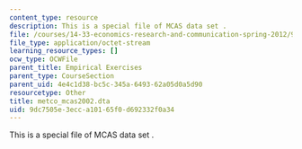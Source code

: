 ```yaml
---
content_type: resource
description: This is a special file of MCAS data set .
file: /courses/14-33-economics-research-and-communication-spring-2012/9dc7505e3ecca10165f0d692332f0a34_metco_mcas2002.dta
file_type: application/octet-stream
learning_resource_types: []
ocw_type: OCWFile
parent_title: Empirical Exercises
parent_type: CourseSection
parent_uid: 4e4c1d38-bc5c-345a-6493-62a05d0a5d90
resourcetype: Other
title: metco_mcas2002.dta
uid: 9dc7505e-3ecc-a101-65f0-d692332f0a34
---
```

This is a special file of MCAS data set .

